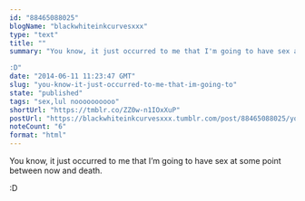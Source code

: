 ```yaml
---
id: "88465088025"
blogName: "blackwhiteinkcurvesxxx"
type: "text"
title: ""
summary: "You know, it just occurred to me that I'm going to have sex at some point between now and death.

:D"
date: "2014-06-11 11:23:47 GMT"
slug: "you-know-it-just-occurred-to-me-that-im-going-to"
state: "published"
tags: "sex,lul noooooooooo"
shortUrl: "https://tmblr.co/ZZ0w-n1IOxXuP"
postUrl: "https://blackwhiteinkcurvesxxx.tumblr.com/post/88465088025/you-know-it-just-occurred-to-me-that-im-going-to"
noteCount: "6"
format: "html"
---
```


You know, it just occurred to me that I’m going to have sex at some point between now and death.

:D